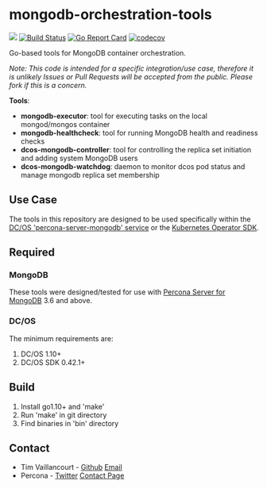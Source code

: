 # mongodb-orchestration-tools

[![](https://godoc.org/github.com/percona/mongodb-orchestration-tools?status.svg)](http://godoc.org/github.com/percona/mongodb-orchestration-tools)
[![Build Status](https://travis-ci.org/percona/mongodb-orchestration-tools.svg?branch=master)](https://travis-ci.org/percona/mongodb-orchestration-tools)
[![Go Report Card](https://goreportcard.com/badge/github.com/percona/mongodb-orchestration-tools)](https://goreportcard.com/report/github.com/percona/mongodb-orchestration-tools)
[![codecov](https://codecov.io/gh/percona/mongodb-orchestration-tools/branch/master/graph/badge.svg)](https://codecov.io/gh/percona/mongodb-orchestration-tools)

Go-based tools for MongoDB container orchestration.

*Note: This code is intended for a specific integration/use case, therefore it is unlikely Issues or Pull Requests will be accepted from the public. Please fork if this is a concern.*

**Tools**:
- **mongodb-executor**: tool for executing tasks on the local mongod/mongos container
- **mongodb-healthcheck**: tool for running MongoDB health and readiness checks
- **dcos-mongodb-controller**: tool for controlling the replica set initiation and adding system MongoDB users
- **dcos-mongodb-watchdog**: daemon to monitor dcos pod status and manage mongodb replica set membership

## Use Case
The tools in this repository are designed to be used specifically within the [DC/OS 'percona-server-mongodb' service](https://docs.mesosphere.com/services/percona-server-mongodb/) or the [Kubernetes Operator SDK](https://github.com/operator-framework/operator-sdk).

## Required

### MongoDB
These tools were designed/tested for use with [Percona Server for MongoDB](https://www.percona.com/software/mongo-database/percona-server-for-mongodb) 3.6 and above.

### DC/OS
The minimum requirements are:
1. DC/OS 1.10+
2. DC/OS SDK 0.42.1+

## Build
1. Install go1.10+ and 'make'
2. Run 'make' in git directory
3. Find binaries in 'bin' directory

## Contact
- Tim Vaillancourt - [Github](https://github.com/timvaillancourt) [Email](mailto:tim.vaillancourt@percona.com)
- Percona - [Twitter](https://twitter.com/Percona) [Contact Page](https://www.percona.com/about-percona/contact)
